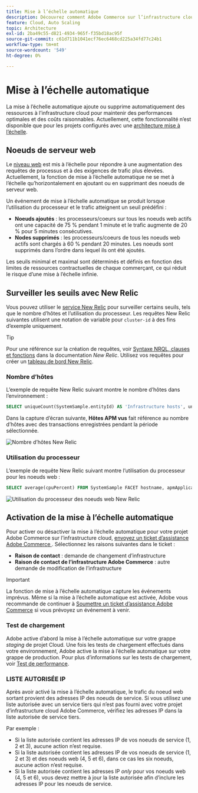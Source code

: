 ```yaml
---
title: Mise à l’échelle automatique
description: Découvrez comment Adobe Commerce sur l’infrastructure cloud peut évoluer pour répondre aux besoins en ressources.
feature: Cloud, Auto Scaling
topic: Architecture
exl-id: 2ba49c55-d821-4934-965f-f35bd18ac95f
source-git-commit: c61d711b1041ecf76ec6468cd225a34fd77c24b1
workflow-type: tm+mt
source-wordcount: '549'
ht-degree: 0%

---
```


# Mise à l’échelle automatique

La mise à l’échelle automatique ajoute ou supprime automatiquement des ressources à l’infrastructure cloud pour maintenir des performances optimales et des coûts raisonnables. Actuellement, cette fonctionnalité n’est disponible que pour les projets configurés avec une [architecture mise à l’échelle](scaled-architecture.md).

## Noeuds de serveur web

Le [niveau web](scaled-architecture.md#web-tier) est mis à l’échelle pour répondre à une augmentation des requêtes de processus et à des exigences de trafic plus élevées. Actuellement, la fonction de mise à l’échelle automatique ne se met à l’échelle qu’horizontalement en ajoutant ou en supprimant des noeuds de serveur web.

Un événement de mise à l’échelle automatique se produit lorsque l’utilisation du processeur et le trafic atteignent un seuil prédéfini :

- **Noeuds ajoutés** : les processeurs/coeurs sur tous les noeuds web actifs ont une capacité de 75 % pendant 1 minute et le trafic augmente de 20 % pour 5 minutes consécutives.
- **Nodes supprimés** : les processeurs/coeurs de tous les noeuds web actifs sont chargés à 60 % pendant 20 minutes. Les noeuds sont supprimés dans l’ordre dans lequel ils ont été ajoutés.

Les seuils minimal et maximal sont déterminés et définis en fonction des limites de ressources contractuelles de chaque commerçant, ce qui réduit le risque d’une mise à l’échelle infinie.

## Surveiller les seuils avec New Relic

Vous pouvez utiliser le [service New Relic](../monitor/new-relic-service.md) pour surveiller certains seuils, tels que le nombre d’hôtes et l’utilisation du processeur. Les requêtes New Relic suivantes utilisent une notation de variable pour `cluster-id` à des fins d’exemple uniquement.

>[!TIP]
>
>Pour une référence sur la création de requêtes, voir [Syntaxe NRQL, clauses et fonctions](https://docs.newrelic.com/docs/query-your-data/nrql-new-relic-query-language/get-started/nrql-syntax-clauses-functions/) dans la documentation _New Relic_.
>Utilisez vos requêtes pour créer un [tableau de bord New Relic](https://docs.newrelic.com/docs/query-your-data/explore-query-data/dashboards/introduction-dashboards/).

### Nombre d’hôtes

L’exemple de requête New Relic suivant montre le nombre d’hôtes dans l’environnement :

```sql
SELECT uniqueCount(SystemSample.entityId) AS 'Infrastructure hosts', uniqueCount(Transaction.host) AS 'APM hosts seen' FROM SystemSample, Transaction where (Transaction.appName = 'cluster-id_stg' AND Transaction.transactionType = 'Web') OR SystemSample.apmApplicationNames LIKE '%|cluster-id_stg|%' TIMESERIES SINCE 3 HOURS AGO
```

Dans la capture d’écran suivante, **Hôtes APM vus** fait référence au nombre d’hôtes avec des transactions enregistrées pendant la période sélectionnée.

![Nombre d’hôtes New Relic](../../assets/new-relic/host-count.png)

### Utilisation du processeur

L’exemple de requête New Relic suivant montre l’utilisation du processeur pour les noeuds web :

```sql
SELECT average(cpuPercent) FROM SystemSample FACET hostname, apmApplicationNames WHERE instanceType LIKE 'c%' TIMESERIES SINCE 3 HOURS AGO
```

![Utilisation du processeur des noeuds web New Relic](../../assets/new-relic/web-node-cpu-usage.png)

## Activation de la mise à l’échelle automatique

Pour activer ou désactiver la mise à l’échelle automatique pour votre projet Adobe Commerce sur l’infrastructure cloud, [ envoyez un ticket d’assistance Adobe Commerce ](https://experienceleague.adobe.com/docs/commerce-knowledge-base/kb/help-center-guide/magento-help-center-user-guide.html#submit-ticket). Sélectionnez les raisons suivantes dans le ticket :

- **Raison de contact** : demande de changement d’infrastructure
- **Raison de contact de l’infrastructure Adobe Commerce** : autre demande de modification de l’infrastructure

>[!IMPORTANT]
>
>La fonction de mise à l’échelle automatique capture les événements imprévus. Même si la mise à l’échelle automatique est activée, Adobe vous recommande de continuer à [Soumettre un ticket d’assistance Adobe Commerce](https://experienceleague.adobe.com/docs/commerce-knowledge-base/kb/help-center-guide/magento-help-center-user-guide.html#submit-ticket) si vous prévoyez un événement à venir.

### Test de chargement

Adobe active d’abord la mise à l’échelle automatique sur votre grappe _staging_ de projet Cloud. Une fois les tests de chargement effectués dans votre environnement, Adobe active la mise à l’échelle automatique sur votre grappe de production. Pour plus d’informations sur les tests de chargement, voir [Test de performance](../launch/checklist.md#performance-testing).

### LISTE AUTORISÉE IP

Après avoir activé la mise à l’échelle automatique, le trafic du noeud web sortant provient des adresses IP des noeuds de service. Si vous utilisez une liste autorisée avec un service tiers qui n’est pas fourni avec votre projet d’infrastructure cloud Adobe Commerce, vérifiez les adresses IP dans la liste autorisée de service tiers.

Par exemple :

- Si la liste autorisée contient les adresses IP de vos noeuds de service (1, 2 et 3), aucune action n’est requise.
- Si la liste autorisée contient les adresses IP de vos noeuds de service (1, 2 et 3) et des noeuds web (4, 5 et 6), dans ce cas les six noeuds, aucune action n’est requise.
- Si la liste autorisée contient les adresses IP _only_ pour vos noeuds web (4, 5 et 6), vous devez mettre à jour la liste autorisée afin d’inclure les adresses IP pour les noeuds de service.
